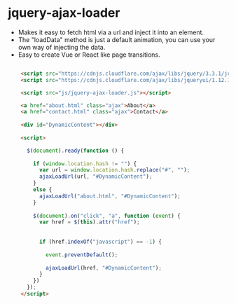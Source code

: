 # jquery-ajax-loader
- Makes it easy to fetch html via a url and inject it into an element.
- The  "loadData" method is just a default animation, you can use your own way of injecting the data.
- Easy to create Vue or React like page transitions.


```html

    <script src="https://cdnjs.cloudflare.com/ajax/libs/jquery/3.3.1/jquery.min.js"></script>
    <script src="https://cdnjs.cloudflare.com/ajax/libs/jqueryui/1.12.1/jquery-ui.min.js"></script>

    <script src="js/jquery-ajax-loader.js"></script>  

    <a href="about.html" class="ajax">About</a>
    <a href="contact.html" class="ajax">Contact</a>	
    
    <div id="DynamicContent"></div>
    
    <script>

      $(document).ready(function () {
    
        if (window.location.hash != "") {
          var url = window.location.hash.replace("#", "");
          ajaxLoadUrl(url, "#DynamicContent");
        }
        else {
          ajaxLoadUrl("about.html", "#DynamicContent");
        }
    
        $(document).on("click", "a", function (event) {
          var href = $(this).attr("href");			
    
              
          if (href.indexOf("javascript") == -1) {
    
            event.preventDefault();
    
            ajaxLoadUrl(href, "#DynamicContent");
          }
        })
      });
    </script>



```
